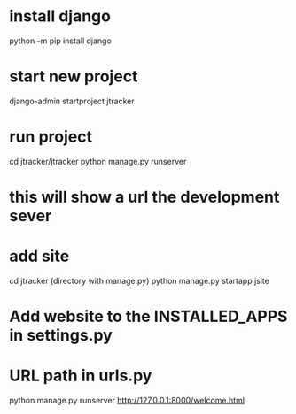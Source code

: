 # install django

python -m pip install django

# start new project

django-admin startproject jtracker

# run project

cd jtracker/jtracker
python manage.py runserver

# this will show a url the development sever

# add site

cd jtracker (directory with manage.py)
python manage.py startapp jsite

# Add website to the INSTALLED_APPS in settings.py

# URL path in urls.py
python manage.py runserver
http://127.0.0.1:8000/welcome.html

